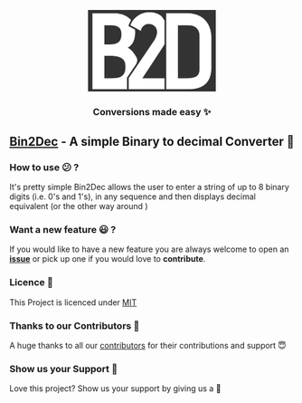 <p align="center">
	<a src="https://krishguptadev.github.io/bin2dec">
		<img src="./images/B2D.png" width="45%" height="45%">
	</a>
	<h3 align="center">Conversions made easy ✨</h3>

</p>


## [Bin2Dec](https://krishguptadev.github.io/bin2dec) - A simple Binary to decimal Converter 🍒

### How to use 😕 ?

It's pretty simple Bin2Dec allows the user to enter a string of up to 8 binary digits (i.e. 0's and 1's), in any sequence and then displays decimal equivalent (or the other way around )

### Want a new feature 😃 ?

If you would like to have a new feature you are always welcome to open an [**issue**](https://github.com/krishguptadev/Bin2Dec/issues) or pick up one if you would love to **contribute**.

### Licence 📇

This Project is licenced under [MIT](Licence)


### Thanks to our Contributors 💙

A huge thanks to all our [contributors](https://github.com/krishguptadev/Bin2Dec/graphs/contributors) for their contributions and support 😇

### Show us your Support 🤝

Love this project? Show us your support by giving us a 🌟
